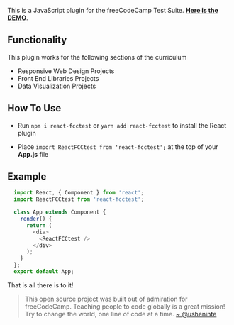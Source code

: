 This is a JavaScript plugin for the freeCodeCamp Test Suite. [**Here is the DEMO**](https://usheninte.github.io/react-fcctest/).

## Functionality

This plugin works for the following sections of the curriculum

- Responsive Web Design Projects
- Front End Libraries Projects
- Data Visualization Projects

## How To Use

* Run `npm i react-fcctest` or `yarn add react-fcctest` to install the React plugin

* Place `import ReactFCCtest from 'react-fcctest';` at the top of your **App.js** file

## Example

```javascript
  import React, { Component } from 'react';
  import ReactFCCtest from 'react-fcctest';

  class App extends Component {
    render() {
      return (
        <div>
          <ReactFCCtest />
        </div>
      );
    }
  };
  export default App;

```

That is all there is to it!

> This open source project was built out of admiration for freeCodeCamp. Teaching people to code globally is a great mission! Try to change the world, one line of code at a time.
[~ @usheninte](https://ninte.dev)
